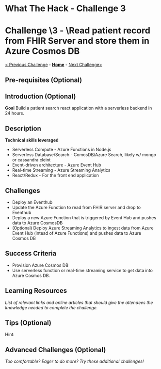 # What The Hack - Challenge 3

# Challenge \3 - \Read patient record from FHIR Server and store them in Azure Cosmos DB

[< Previous Challenge](./Challenge-X-1.md) - **[Home](../readme.md)** - [Next Challenge>](./Challenge-X+1.md)

## Pre-requisites (Optional)

## Introduction (Optional)

**Goal**
Build a patient search react application with a serverless backend in 24 hours.

## Description

**Technical skills leveraged**
- Serverless Compute - Azure Functions in Node.js
- Serverless Database/Search - ComosDB/Azure Search, likely w/ mongo or cassandra cleint
- Event-driven architecture - Azure Event Hub
- Real-time Streaming - Azure Streaming Analytics
- React/Redux - For the front end application

## Challenges
- Deploy an Eventhub
- Update the Azure Function to read from FHIR server and drop to Eventhub
- Deploy a new Azure Function that is triggered by Event Hub and pushes data to Azure CosmosDB
- (Optional) Deploy Azure Streaming Analytics to ingest data from Azure Event Hub (intead of Azure Functions) and pushes data to Azure Cosmos DB

## Success Criteria
- Provision Azure Cosmos DB
- Use serverless function or real-time streaming service to get data into Azure Cosmos DB.


## Learning Resources

*List of relevant links and online articles that should give the attendees the knowledge needed to complete the challenge.*

## Tips (Optional)

Hint:

## Advanced Challenges (Optional)

*Too comfortable?  Eager to do more?  Try these additional challenges!*

